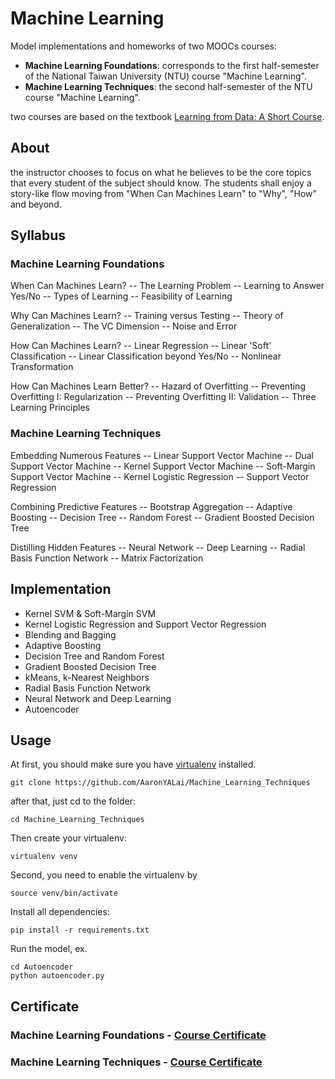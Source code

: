Machine Learning
========

Model implementations and homeworks of two MOOCs courses:
- **Machine Learning Foundations**: corresponds to the first half-semester of the National Taiwan University (NTU) course "Machine Learning".
- **Machine Learning Techniques**: the second half-semester of the NTU course "Machine Learning".

two courses are based on the textbook [Learning from Data: A Short Course](http://amlbook.com/).  
 
About
--------

the instructor chooses to focus on what he believes to be the core topics that every student of the subject should know. The students shall enjoy a story-like flow moving from "When Can Machines Learn" to "Why", "How" and beyond.


Syllabus
--------

### Machine Learning Foundations

When Can Machines Learn?
-- The Learning Problem
-- Learning to Answer Yes/No
-- Types of Learning
-- Feasibility of Learning

Why Can Machines Learn?
-- Training versus Testing
-- Theory of Generalization
-- The VC Dimension
-- Noise and Error

How Can Machines Learn?
-- Linear Regression
-- Linear 'Soft' Classification
-- Linear Classification beyond Yes/No
-- Nonlinear Transformation

How Can Machines Learn Better?
-- Hazard of Overfitting
-- Preventing Overfitting I: Regularization
-- Preventing Overfitting II: Validation
-- Three Learning Principles

### Machine Learning Techniques

Embedding Numerous Features
-- Linear Support Vector Machine
-- Dual Support Vector Machine
-- Kernel Support Vector Machine
-- Soft-Margin Support Vector Machine
-- Kernel Logistic Regression
-- Support Vector Regression

Combining Predictive Features
-- Bootstrap Aggregation
-- Adaptive Boosting
-- Decision Tree
-- Random Forest
-- Gradient Boosted Decision Tree

Distilling Hidden Features
-- Neural Network
-- Deep Learning
-- Radial Basis Function Network
-- Matrix Factorization

Implementation
--------
- Kernel SVM & Soft-Margin SVM
- Kernel Logistic Regression and Support Vector Regression
- Blending and Bagging
- Adaptive Boosting
- Decision Tree and Random Forest
- Gradient Boosted Decision Tree
- kMeans, k-Nearest Neighbors
- Radial Basis Function Network
- Neural Network and Deep Learning
- Autoencoder

Usage
--------
At first, you should make sure you have [virtualenv](http://www.virtualenv.org/) installed.

    git clone https://github.com/AaronYALai/Machine_Learning_Techniques

after that, just cd to the folder:

    cd Machine_Learning_Techniques

Then create your virtualenv:

    virtualenv venv

Second, you need to enable the virtualenv by

    source venv/bin/activate

Install all dependencies:

    pip install -r requirements.txt

Run the model, ex.

    cd Autoencoder
    python autoencoder.py


Certificate
--------
### Machine Learning Foundations - [Course Certificate](https://www.coursera.org/account/accomplishments/records/2XGEscUkTTJKRtGU)
### Machine Learning Techniques - [Course Certificate](https://www.coursera.org/account/accomplishments/verify/X8BGEERTNT)
